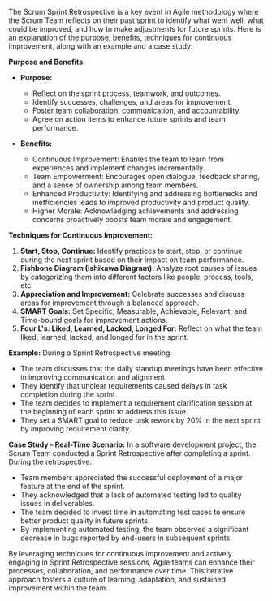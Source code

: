 The Scrum Sprint Retrospective is a key event in Agile methodology where the Scrum Team reflects on their past sprint to identify what went well, what could be improved, and how to make adjustments for future sprints. Here is an explanation of the purpose, benefits, techniques for continuous improvement, along with an example and a case study:

**Purpose and Benefits:**
- **Purpose:**
  - Reflect on the sprint process, teamwork, and outcomes.
  - Identify successes, challenges, and areas for improvement.
  - Foster team collaboration, communication, and accountability.
  - Agree on action items to enhance future sprints and team performance.

- **Benefits:**
  - Continuous Improvement: Enables the team to learn from experiences and implement changes incrementally.
  - Team Empowerment: Encourages open dialogue, feedback sharing, and a sense of ownership among team members.
  - Enhanced Productivity: Identifying and addressing bottlenecks and inefficiencies leads to improved productivity and product quality.
  - Higher Morale: Acknowledging achievements and addressing concerns proactively boosts team morale and engagement.

**Techniques for Continuous Improvement:**
1. **Start, Stop, Continue:** Identify practices to start, stop, or continue during the next sprint based on their impact on team performance.
2. **Fishbone Diagram (Ishikawa Diagram):** Analyze root causes of issues by categorizing them into different factors like people, process, tools, etc.
3. **Appreciation and Improvement:** Celebrate successes and discuss areas for improvement through a balanced approach.
4. **SMART Goals:** Set Specific, Measurable, Achievable, Relevant, and Time-bound goals for improvement actions.
5. **Four L's: Liked, Learned, Lacked, Longed For:** Reflect on what the team liked, learned, lacked, and longed for in the sprint.

**Example:**
During a Sprint Retrospective meeting:
- The team discusses that the daily standup meetings have been effective in improving communication and alignment.
- They identify that unclear requirements caused delays in task completion during the sprint.
- The team decides to implement a requirement clarification session at the beginning of each sprint to address this issue.
- They set a SMART goal to reduce task rework by 20% in the next sprint by improving requirement clarity.

**Case Study - Real-Time Scenario:**
In a software development project, the Scrum Team conducted a Sprint Retrospective after completing a sprint. During the retrospective:
- Team members appreciated the successful deployment of a major feature at the end of the sprint.
- They acknowledged that a lack of automated testing led to quality issues in deliverables.
- The team decided to invest time in automating test cases to ensure better product quality in future sprints.
- By implementing automated testing, the team observed a significant decrease in bugs reported by end-users in subsequent sprints.

By leveraging techniques for continuous improvement and actively engaging in Sprint Retrospective sessions, Agile teams can enhance their processes, collaboration, and performance over time. This iterative approach fosters a culture of learning, adaptation, and sustained improvement within the team. 
